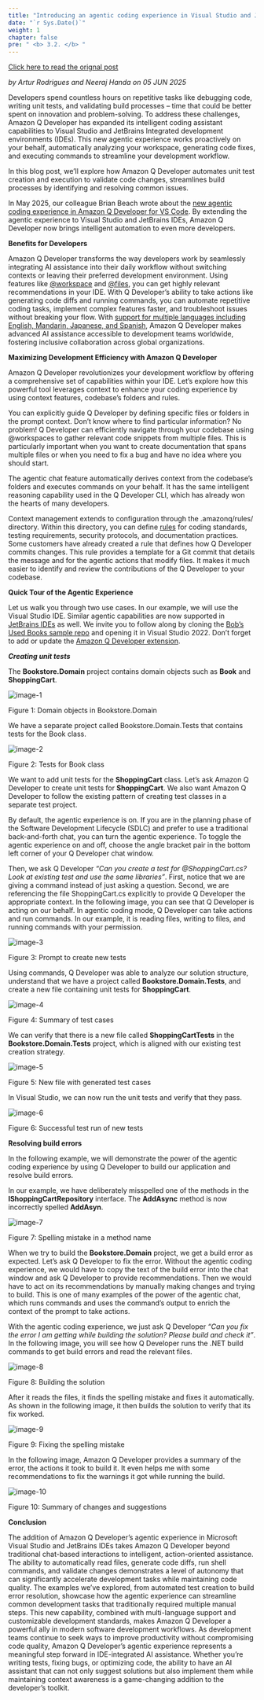 ```yaml
---
title: "Introducing an agentic coding experience in Visual Studio and JetBrains IDEs"
date: "`r Sys.Date()`"
weight: 1
chapter: false
pre: " <b> 3.2. </b> "
---
```


[Click here to read the orignal post](https://aws.amazon.com/vi/blogs/devops/introducing-an-agentic-coding-experience-in-visual-studio-and-jetbrains-ides/)

_by Artur Rodrigues and Neeraj Handa on 05 JUN 2025_

Developers spend countless hours on repetitive tasks like debugging code, writing unit tests, and validating build processes – time that could be better spent on innovation and problem-solving. To address these challenges, Amazon Q Developer has expanded its intelligent coding assistant capabilities to Visual Studio and JetBrains Integrated development environments (IDEs). This new agentic experience works proactively on your behalf, automatically analyzing your workspace, generating code fixes, and executing commands to streamline your development workflow.

In this blog post, we’ll explore how Amazon Q Developer automates unit test creation and execution to validate code changes, streamlines build processes by identifying and resolving common issues.

In May 2025, our colleague Brian Beach wrote about the [new agentic coding experience in Amazon Q Developer for VS Code](https://aws.amazon.com/blogs/devops/amazon-q-developer-agentic-coding-experience/). By extending the agentic experience to Visual Studio and JetBrains IDEs, Amazon Q Developer now brings intelligent automation to even more developers.

**Benefits for Developers**

Amazon Q Developer transforms the way developers work by seamlessly integrating AI assistance into their daily workflow without switching contexts or leaving their preferred development environment. Using features like [@workspace](https://docs.aws.amazon.com/amazonq/latest/qdeveloper-ug/workspace-context.html) and [@files](https://docs.aws.amazon.com/amazonq/latest/qdeveloper-ug/ide-chat-context.html#context-explicit), you can get highly relevant recommendations in your IDE. With Q Developer’s ability to take actions like generating code diffs and running commands, you can automate repetitive coding tasks, implement complex features faster, and troubleshoot issues without breaking your flow. With [support for multiple languages including English, Mandarin, Japanese, and Spanish](https://aws.amazon.com/blogs/devops/amazon-q-developer-global-capabilities/), Amazon Q Developer makes advanced AI assistance accessible to development teams worldwide, fostering inclusive collaboration across global organizations.

**Maximizing Development Efficiency with Amazon Q Developer**

Amazon Q Developer revolutionizes your development workflow by offering a comprehensive set of capabilities within your IDE. Let’s explore how this powerful tool leverages context to enhance your coding experience by using context features, codebase’s folders and rules.

You can explicitly guide Q Developer by defining specific files or folders in the prompt context. Don’t know where to find particular information? No problem! Q Developer can efficiently navigate through your codebase using @workspaces to gather relevant code snippets from multiple files. This is particularly important when you want to create documentation that spans multiple files or when you need to fix a bug and have no idea where you should start.

The agentic chat feature automatically derives context from the codebase’s folders and executes commands on your behalf. It has the same intelligent reasoning capability used in the Q Developer CLI, which has already won the hearts of many developers.

Context management extends to configuration through the .amazonq/rules/ directory. Within this directory, you can define [rules](https://docs.aws.amazon.com/amazonq/latest/qdeveloper-ug/context-project-rules.html) for coding standards, testing requirements, security protocols, and documentation practices. Some customers have already created a rule that defines how Q Developer commits changes. This rule provides a template for a Git commit that details the message and for the agentic actions that modify files. It makes it much easier to identify and review the contributions of the Q Developer to your codebase.

**Quick Tour of the Agentic Experience**

Let us walk you through two use cases. In our example, we will use the Visual Studio IDE. Similar agentic capabilities are now supported in [JetBrains IDEs](https://docs.aws.amazon.com/amazonq/latest/qdeveloper-ug/q-in-IDE.html#supported-ides-features) as well. We invite you to follow along by cloning the [Bob’s Used Books sample repo](https://github.com/aws-samples/bobs-used-bookstore-sample) and opening it in Visual Studio 2022. Don’t forget to add or update the [Amazon Q Developer extension](https://marketplace.visualstudio.com/items?itemName=AmazonWebServices.AWSToolkitforVisualStudio2022).

**_Creating unit tests_**

The **Bookstore.Domain** project contains domain objects such as **Book** and **ShoppingCart**.

![image-1](/images/3-BlogsTranslated/3.2/Figure1-QDevVSAgentic.jpg)

Figure 1: Domain objects in Bookstore.Domain

We have a separate project called Bookstore.Domain.Tests that contains tests for the Book class.

![image-2](/images/3-BlogsTranslated/3.2/Figure2-QDevVSAgentic.jpg)

Figure 2: Tests for Book class

We want to add unit tests for the **ShoppingCart** class. Let’s ask Amazon Q Developer to create unit tests for **ShoppingCart**. We also want Amazon Q Developer to follow the existing pattern of creating test classes in a separate test project.

By default, the agentic experience is on. If you are in the planning phase of the Software Development Lifecycle (SDLC) and prefer to use a traditional back-and-forth chat, you can turn the agentic experience. To toggle the agentic experience on and off, choose the angle bracket pair in the bottom left corner of your Q Developer chat window.

Then, we ask Q Developer _“Can you create a test for @ShoppingCart.cs? Look at existing test and use the same libraries”_. First, notice that we are giving a command instead of just asking a question. Second, we are referencing the file ShoppingCart.cs explicitly to provide Q Developer the appropriate context. In the following image, you can see that Q Developer is acting on our behalf. In agentic coding mode, Q Developer can take actions and run commands. In our example, it is reading files, writing to files, and running commands with your permission.

![image-3](/images/3-BlogsTranslated/3.2-/Figure3-QDevVSAgentic-537x1024.jpg)

Figure 3: Prompt to create new tests

Using commands, Q Developer was able to analyze our solution structure, understand that we have a project called **Bookstore.Domain.Tests**, and create a new file containing unit tests for **ShoppingCart**.

![image-4](/images/3-BlogsTranslated/3.2-/Figure4-QDevVSAgentic.jpg)

Figure 4: Summary of test cases

We can verify that there is a new file called **ShoppingCartTests** in the **Bookstore.Domain.Tests** project, which is aligned with our existing test creation strategy.

![image-5](/images/3-BlogsTranslated/3.2/Figure5-QDevVSAgentic.jpg)

Figure 5: New file with generated test cases

In Visual Studio, we can now run the unit tests and verify that they pass.

![image-6](/images/3-BlogsTranslated/3.2/Figure6-QDevVSAgentic.jpg)

Figure 6: Successful test run of new tests

**Resolving build errors**

In the following example, we will demonstrate the power of the agentic coding experience by using Q Developer to build our application and resolve build errors.

In our example, we have deliberately misspelled one of the methods in the **IShoppingCartRepository** interface. The **AddAsync** method is now incorrectly spelled **AddAsyn**.

![image-7](/images/3-BlogsTranslated/3.2/Figure7-QDevVSAgentic-1024x414.jpg)

Figure 7: Spelling mistake in a method name

When we try to build the **Bookstore.Domain** project, we get a build error as expected. Let’s ask Q Developer to fix the error. Without the agentic coding experience, we would have to copy the text of the build error into the chat window and ask Q Developer to provide recommendations. Then we would have to act on its recommendations by manually making changes and trying to build. This is one of many examples of the power of the agentic chat, which runs commands and uses the command’s output to enrich the context of the prompt to take actions.

With the agentic coding experience, we just ask Q Developer _“Can you fix the error I am getting while building the solution? Please build and check it”_. In the following image, you will see how Q Developer runs the .NET build commands to get build errors and read the relevant files.

![image-8](/images/3-BlogsTranslated/3.2/Figure8-QDevVSAgentic.jpg)

Figure 8: Building the solution

After it reads the files, it finds the spelling mistake and fixes it automatically. As shown in the following image, it then builds the solution to verify that its fix worked.

![image-9](/images/3-BlogsTranslated/3.2/Figure9-QDevVSAgentic.jpg)

Figure 9: Fixing the spelling mistake

In the following image, Amazon Q Developer provides a summary of the error, the actions it took to build it. It even helps me with some recommendations to fix the warnings it got while running the build.

![image-10](/images/3-BlogsTranslated/3.2/Figure10-QDevVSAgentic.jpg)

Figure 10: Summary of changes and suggestions

**Conclusion**

The addition of Amazon Q Developer’s agentic experience in Microsoft Visual Studio and JetBrains IDEs takes Amazon Q Developer beyond traditional chat-based interactions to intelligent, action-oriented assistance. The ability to automatically read files, generate code diffs, run shell commands, and validate changes demonstrates a level of autonomy that can significantly accelerate development tasks while maintaining code quality. The examples we’ve explored, from automated test creation to build error resolution, showcase how the agentic experience can streamline common development tasks that traditionally required multiple manual steps. This new capability, combined with multi-language support and customizable development standards, makes Amazon Q Developer a powerful ally in modern software development workflows. As development teams continue to seek ways to improve productivity without compromising code quality, Amazon Q Developer’s agentic experience represents a meaningful step forward in IDE-integrated AI assistance. Whether you’re writing tests, fixing bugs, or optimizing code, the ability to have an AI assistant that can not only suggest solutions but also implement them while maintaining context awareness is a game-changing addition to the developer’s toolkit.
